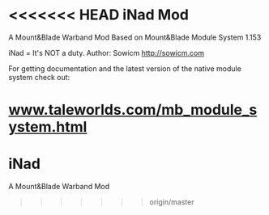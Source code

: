 <<<<<<< HEAD
iNad Mod
=========
A Mount&Blade Warband Mod Based on Mount&Blade Module System 1.153

iNad = It's NOT a duty.
Author: Sowicm
http://sowicm.com

For getting documentation and the latest version of the native module system check out:

www.taleworlds.com/mb_module_system.html
=======
iNad
====

A Mount&amp;Blade Warband Mod
>>>>>>> origin/master
